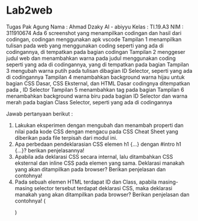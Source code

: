 # Lab2web
Tugas Pak Agung
Nama : Ahmad Dzaky Al - abiyyu
Kelas : TI.19.A3
NIM : 311910674
Ada 6 screenshot yang menampilkan codingan dan hasil dari codingan, codingan menggunakan apk vscode
Tampilan 1 menampilkan tulisan pada web yang menggunakan coding seperti yang ada di codingannya, di tempatkan pada bagian <body> codingan
Tampilan 2 menggeser judul web dan menambahkan warna pada judul menggunakan coding seperti yang ada di codingannya, yang di tempatkan pada bagian <head>
Tampilan 3 mengubah warna putih pada tulisan dibagian <body> ID Selector, seperti yang ada di codingannya
Tampilan 4 menambahkan background warna hijau untuk bagian CSS Dasar, CSS Eksternal, dan HTML Dasar codingnya ditempatkan pada <head>, <body> ID Selector
Tampilan 5 menambahkan tag <link> pada bagian <head>
Tampilan 6 menambahkan background warna biru pada bagian <body> ID Selector dan warna merah pada bagian Class Selector, seperti yang ada di codingannya

Jawab pertanyaan berikut :
1. Lakukan eksperimen dengan mengubah dan menambah properti dan nilai pada kode CSS
dengan mengacu pada CSS Cheat Sheet yang diberikan pada file terpisah dari modul ini.
2. Apa perbedaan pendeklarasian CSS elemen h1 {...} dengan #intro h1 {...}? berikan
penjelasannya!
3. Apabila ada deklarasi CSS secara internal, lalu ditambahkan CSS eksternal dan inline CSS pada
elemen yang sama. Deklarasi manakah yang akan ditampilkan pada browser? Berikan
penjelasan dan contohnya!
4. Pada sebuah elemen HTML terdapat ID dan Class, apabila masing-masing selector tersebut
terdapat deklarasi CSS, maka deklarasi manakah yang akan ditampilkan pada browser?
Berikan penjelasan dan contohnya! (<p id="paragraf-1" class="text-paragraf">)
